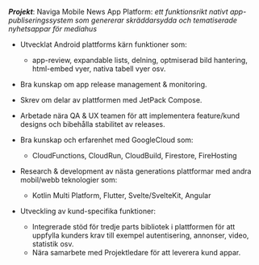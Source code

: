 **_Projekt_**: Naviga Mobile News App Platform: 
*ett funktionsrikt nativt app-publiseringssystem som genererar skräddarsydda och tematiserade nyhetsappar för mediahus*
* Utvecklat Android plattforms kärn funktioner som:
	* app-review, expandable lists, delning, optmiserad bild hantering, html-embed vyer, nativa tabell vyer osv.
* Bra kunskap om app release management & monitoring.
* Skrev om delar av plattformen med JetPack Compose.
* Arbetade nära QA & UX teamen för att implementera feature/kund designs och bibehålla stabilitet av releases.
* Bra kunskap och erfarenhet med GoogleCloud som:
	* CloudFunctions, CloudRun, CloudBuild, Firestore, FireHosting
* Research & development av nästa generations plattformar med andra mobil/webb teknologier som:
	* Kotlin Multi Platform, Flutter, Svelte/SvelteKit, Angular

* Utveckling av kund-specifika funktioner:
	* Integrerade stöd för tredje parts bibliotek i plattformen för att uppfylla kunders krav till exempel autentisering, annonser, video, statistik osv.
	* Nära samarbete med Projektledare för att leverera kund appar.